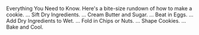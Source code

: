 Everything You Need to Know. Here's a bite-size rundown of how to make a cookie. ...
Sift Dry Ingredients. ...
Cream Butter and Sugar. ...
Beat in Eggs. ...
Add Dry Ingredients to Wet. ...
Fold in Chips or Nuts. ...
Shape Cookies. ...
Bake and Cool.
